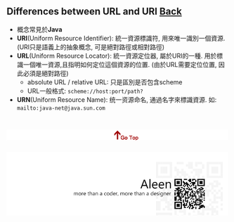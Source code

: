 ## Differences between URL and URI [Back](./qa.md)

- 概念常見於**Java**
- **URI**(Uniform Resource Identifier): 統一資源標識符, 用來唯一識別一個資源. (URI只是語義上的抽象概念, 可是絕對路徑或相對路徑)
- **URL**(Uniform Resource Locator): 統一資源定位器, 屬於URI的一種. 用於標識一個唯一資源,且指明如何定位這個資源的位置. (由於URL需要定位位置, 因此必須是絕對路徑)
	- absolute URL / relative URL: 只是區別是否包含scheme
	- URL一般格式: ```scheme://host:port/path?```
- **URN**(Uniform Resource Name): 统一资源命名, 通過名字來標識資源. 如: ```mailto:java-net@java.sun.com```

<a href="#" style="left:200px;"><img src="./../pic/gotop.png"></a>
=====
<a href="http://aleen42.github.io/" target="_blank" ><img src="./../pic/tail.gif"></a>
